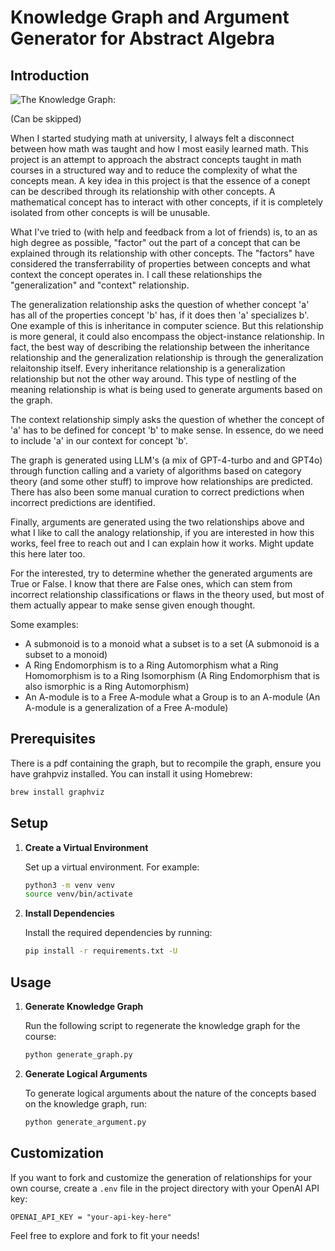 # Knowledge Graph and Argument Generator for Abstract Algebra

## Introduction

![The Knowledge Graph:](knowledge_graph.png)

(Can be skipped)

When I started studying math at university, I always felt a disconnect between how math was taught and how I most easily learned math. This project is an attempt to approach the abstract concepts taught in math courses in a structured way and to reduce the complexity of what the concepts mean. A key idea in this project is that the essence of a conept can be described through its relationship with other concepts. A mathematical concept has to interact with other concepts, if it is completely isolated from other concepts is will be unusable. 

What I've tried to (with help and feedback from a lot of friends) is, to an as high degree as possible, "factor" out the part of a concept that can be explained through its relationship with other concepts. The "factors" have considered the transferrability of properties between concepts and what context the concept operates in. I call these relationships the "generalization" and "context" relationship. 

The generalization relationship asks the question of whether concept 'a' has all of the properties concept 'b' has, if it does then 'a' specializes b'. One example of this is inheritance in computer science. But this relationship is more general, it could also encompass the object-instance relationship. In fact, the best way of describing the relationship between the inheritance relationship and the generalization relationship is through the generalization relaitonship itself. Every inheritance relationship is a generalization relationship but not the other way around. This type of nestling of the meaning relationship is what is being used to generate arguments based on the graph.

The context relationship simply asks the question of whether the concept of 'a' has to be defined for concept 'b' to make sense. In essence, do we need to include 'a' in our context for concept 'b'.

The graph is generated using LLM's (a mix of GPT-4-turbo and and GPT4o) through function calling and a variety of algorithms based on category theory (and some other stuff) to improve how relationships are predicted. There has also been some manual curation to correct predictions when incorrect predictions are identified.

Finally, arguments are generated using the two relationships above and what I like to call the analogy relationship, if you are interested in how this works, feel free to reach out and I can explain how it works. Might update this here later too. 

For the interested, try to determine whether the generated arguments are True or False. I know that there are False ones, which can stem from incorrect relationship classifications or flaws in the theory used, but most of them actually appear to make sense given enough thought.

Some examples:

 - A submonoid is to a monoid what a subset is to a set (A submonoid is a subset to a monoid)
 - A Ring Endomorphism is to a Ring Automorphism what a Ring Homomorphism is to a Ring Isomorphism (A Ring Endomorphism that is also ismorphic is a Ring Automorphism)
 - An A-module is to a Free A-module what a Group is to an A-module (An A-module is a generalization of a Free A-module)

## Prerequisites

There is a pdf containing the graph, but to recompile the graph, ensure you have grahpviz installed. You can install it using Homebrew:

```sh
brew install graphviz
```

## Setup

1. **Create a Virtual Environment**

   Set up a virtual environment. For example:

   ```sh
   python3 -m venv venv
   source venv/bin/activate
   ```

2. **Install Dependencies**

   Install the required dependencies by running:

   ```sh
   pip install -r requirements.txt -U
   ```

## Usage

1. **Generate Knowledge Graph**

   Run the following script to regenerate the knowledge graph for the course:

   ```sh
   python generate_graph.py
   ```

2. **Generate Logical Arguments**

   To generate logical arguments about the nature of the concepts based on the knowledge graph, run:

   ```sh
   python generate_argument.py
   ```

## Customization

If you want to fork and customize the generation of relationships for your own course, create a `.env` file in the project directory with your OpenAI API key:

```
OPENAI_API_KEY = "your-api-key-here"
```

Feel free to explore and fork to fit your needs!
